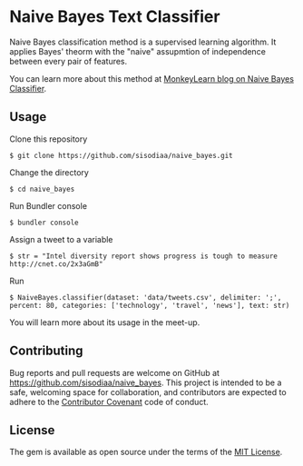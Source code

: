 # Naive Bayes Text Classifier

Naive Bayes classification method is a supervised learning algorithm. It applies Bayes' theorm with the "naive" assupmtion of independence between every pair of features.

You can learn more about this method at [MonkeyLearn blog on Naive Bayes Classifier](https://monkeylearn.com/blog/practical-explanation-naive-bayes-classifier).

## Usage

Clone this repository 

    $ git clone https://github.com/sisodiaa/naive_bayes.git

Change the directory

    $ cd naive_bayes

Run Bundler console

    $ bundler console

Assign a tweet to a variable

    $ str = "Intel diversity report shows progress is tough to measure http://cnet.co/2x3aGmB"

Run

    $ NaiveBayes.classifier(dataset: 'data/tweets.csv', delimiter: ';', percent: 80, categories: ['technology', 'travel', 'news'], text: str)

You will learn more about its usage in the meet-up.

## Contributing

Bug reports and pull requests are welcome on GitHub at https://github.com/sisodiaa/naive_bayes. This project is intended to be a safe, welcoming space for collaboration, and contributors are expected to adhere to the [Contributor Covenant](http://contributor-covenant.org) code of conduct.


## License

The gem is available as open source under the terms of the [MIT License](http://opensource.org/licenses/MIT).

